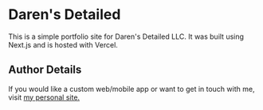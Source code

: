 # Daren's Detailed

This is a simple portfolio site for Daren's Detailed LLC. It was built using Next.js and is hosted with Vercel.

## Author Details

If you would like a custom web/mobile app or want to get in touch with me, visit [my personal site.](https://matthewdavidjordan.github.io/)
